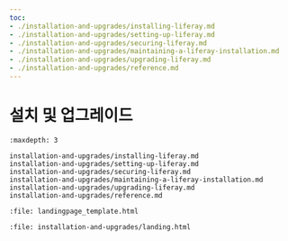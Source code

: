 ```yaml
---
toc:
- ./installation-and-upgrades/installing-liferay.md
- ./installation-and-upgrades/setting-up-liferay.md
- ./installation-and-upgrades/securing-liferay.md
- ./installation-and-upgrades/maintaining-a-liferay-installation.md
- ./installation-and-upgrades/upgrading-liferay.md
- ./installation-and-upgrades/reference.md
---
```

# 설치 및 업그레이드

```{toctree}
:maxdepth: 3

installation-and-upgrades/installing-liferay.md
installation-and-upgrades/setting-up-liferay.md
installation-and-upgrades/securing-liferay.md
installation-and-upgrades/maintaining-a-liferay-installation.md
installation-and-upgrades/upgrading-liferay.md
installation-and-upgrades/reference.md
```

```{raw} html
:file: landingpage_template.html
```

```{raw} html
:file: installation-and-upgrades/landing.html
```
